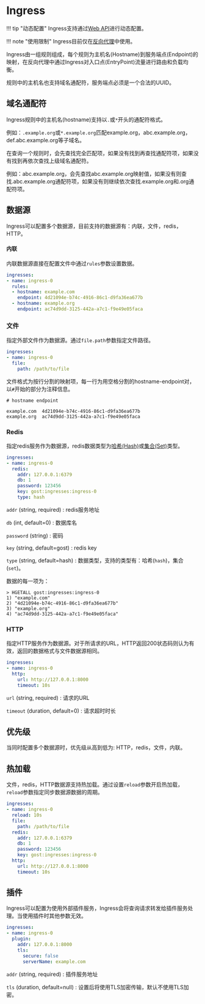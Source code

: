# Ingress

!!! tip "动态配置"
    Ingress支持通过[Web API](/tutorials/api/overview/)进行动态配置。

!!! note "使用限制"
    Ingress目前仅在[反向代理](/tutorials/reverse-proxy-advanced/)中使用。

Ingress由一组规则组成，每个规则为主机名(Hostname)到服务端点(Endpoint)的映射，在反向代理中通过Ingress对入口点(EntryPoint)流量进行路由和负载均衡。

规则中的主机名也支持域名通配符，服务端点必须是一个合法的UUID。

## 域名通配符

Ingress规则中的主机名(hostname)支持以`.`或`*`开头的通配符格式。

例如：`.example.org`或`*.example.org`匹配example.org，abc.example.org，def.abc.example.org等子域名。

在查询一个规则时，会先查找完全匹配项，如果没有找到再查找通配符项，如果没有找到再依次查找上级域名通配符。

例如：abc.example.org，会先查找abc.example.org映射值，如果没有则查找.abc.example.org通配符项，如果没有则继续依次查找.example.org和.org通配符项。

## 数据源

Ingress可以配置多个数据源，目前支持的数据源有：内联，文件，redis，HTTP。

#### 内联

内联数据源直接在配置文件中通过`rules`参数设置数据。

```yaml
ingresses:
- name: ingress-0
  rules:
  - hostname: example.com
    endpoint: 4d21094e-b74c-4916-86c1-d9fa36ea677b
  - hostname: example.org
    endpoint: ac74d9dd-3125-442a-a7c1-f9e49e05faca
```

### 文件

指定外部文件作为数据源。通过`file.path`参数指定文件路径。

```yaml
ingresses:
- name: ingress-0
  file:
    path: /path/to/file
```

文件格式为按行分割的映射项，每一行为用空格分割的hostname-endpoint对，以`#`开始的部分为注释信息。

```text
# hostname endpoint

example.com  4d21094e-b74c-4916-86c1-d9fa36ea677b
example.org  ac74d9dd-3125-442a-a7c1-f9e49e05faca
```

### Redis

指定redis服务作为数据源，redis数据类型为[哈希(Hash)](https://redis.io/docs/data-types/hashes/)或[集合(Set)](https://redis.io/docs/data-types/sets/)类型。

```yaml
ingresses:
- name: ingress-0
  redis:
    addr: 127.0.0.1:6379
	db: 1
	password: 123456
	key: gost:ingresses:ingress-0
	type: hash
```

`addr` (string, required)
:    redis服务地址

`db` (int, default=0)
:    数据库名

`password` (string)
:    密码

`key` (string, default=gost)
:    redis key

`type` (string, default=hash)
:    数据类型，支持的类型有：哈希(`hash`)，集合(`set`)。

数据的每一项为：

```redis
> HGETALL gost:ingresses:ingress-0
1) "example.com"
2) "4d21094e-b74c-4916-86c1-d9fa36ea677b"
3) "example.org"
4) "ac74d9dd-3125-442a-a7c1-f9e49e05faca"
```

### HTTP

指定HTTP服务作为数据源。对于所请求的URL，HTTP返回200状态码则认为有效，返回的数据格式与文件数据源相同。

```yaml
ingresses:
- name: ingress-0
  http:
    url: http://127.0.0.1:8000
    timeout: 10s
```

`url` (string, required)
:    请求的URL

`timeout` (duration, default=0)
:    请求超时时长

## 优先级

当同时配置多个数据源时，优先级从高到低为: HTTP，redis，文件，内联。

## 热加载

文件，redis，HTTP数据源支持热加载。通过设置`reload`参数开启热加载，`reload`参数指定同步数据源数据的周期。

```yaml hl_lines="3"
ingresses:
- name: ingress-0
  reload: 10s
  file:
    path: /path/to/file
  redis:
    addr: 127.0.0.1:6379
	db: 1
	password: 123456
	key: gost:ingresses:ingress-0
  http:
    url: http://127.0.0.1:8000
    timeout: 10s
```

## 插件

Ingress可以配置为使用外部插件服务，Ingress会将查询请求转发给插件服务处理。当使用插件时其他参数无效。

```yaml
ingresses:
- name: ingress-0
  plugin:
    addr: 127.0.0.1:8000
    tls: 
      secure: false
      serverName: example.com
```

`addr` (string, required)
:    插件服务地址

`tls` (duration, default=null)
:    设置后将使用TLS加密传输，默认不使用TLS加密。
